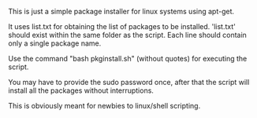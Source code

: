 This is just a simple package installer for linux systems using apt-get.

It uses list.txt for obtaining the list of packages to be installed. 'list.txt' should exist within the same folder as the script. Each line should contain only a single package name.

Use the command "bash pkginstall.sh" (without quotes) for executing the script.

You may have to provide the sudo password once, after that the script will install all the packages without interruptions. 

This is obviously meant for newbies to linux/shell scripting.
